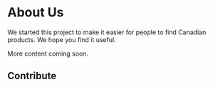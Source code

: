 # About Us

We started this project to make it easier for people to find Canadian products. We hope you find it useful.

More content coming soon.

## Contribute




